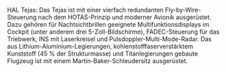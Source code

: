 HAL Tejas: Das Tejas ist mit einer vierfach redundanten Fly-by-Wire-Steuerung nach dem HOTAS-Prinzip und moderner Avionik ausgerüstet. Dazu gehören für Nachtsichtbrillen geeignete Multifunktionsdisplays im Cockpit (unter anderem drei 5-Zoll-Bildschirme), FADEC-Steuerung für das Triebwerk, INS mit Laserkreisel und Pulsdoppler-Multi-Mode-Radar. Das aus Lithium-Aluminium-Legierungen, kohlenstofffaserverstärktem Kunststoff (45 % der Strukturmasse) und Titanlegierungen gebaute Flugzeug ist mit einem Martin-Baker-Schleudersitz ausgerüstet.
